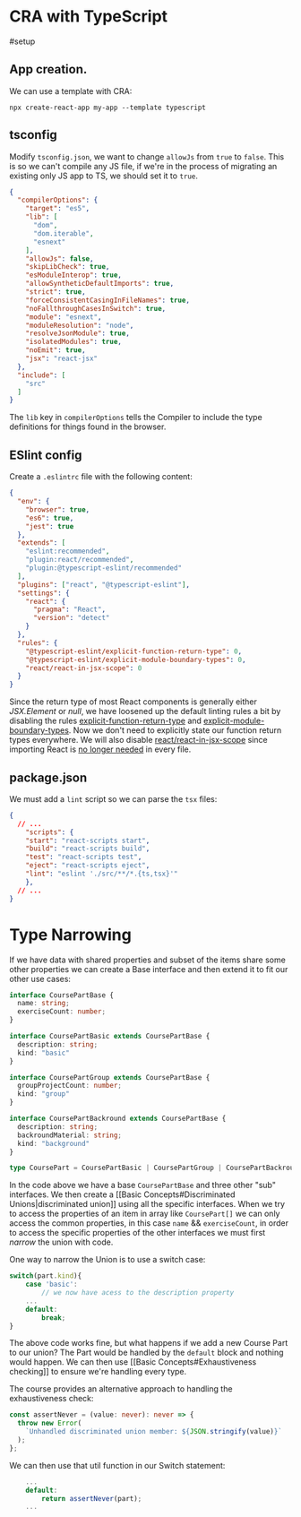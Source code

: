 # CRA with TypeScript
#setup 

## App creation.
We can use a template with CRA:

```shell
npx create-react-app my-app --template typescript
```

## tsconfig

Modify `tsconfig.json`, we want to change `allowJs` from `true` to `false`. This is so we can't compile any JS file, if we're in the process of migrating an existing only JS app to TS, we should set it to `true`.

```json
{
  "compilerOptions": {
    "target": "es5",
    "lib": [
      "dom",
      "dom.iterable",
      "esnext"
    ],
    "allowJs": false,
    "skipLibCheck": true,
    "esModuleInterop": true,
    "allowSyntheticDefaultImports": true,
    "strict": true,
    "forceConsistentCasingInFileNames": true,
    "noFallthroughCasesInSwitch": true,
    "module": "esnext",
    "moduleResolution": "node",
    "resolveJsonModule": true,
    "isolatedModules": true,
    "noEmit": true,
    "jsx": "react-jsx"
  },
  "include": [
    "src"
  ]
}
```

The `lib` key in `compilerOptions` tells the Compiler to include the type definitions for things found in the browser.

## ESlint config

Create a `.eslintrc` file with the following content:

```json
{
  "env": {
    "browser": true,
    "es6": true,
    "jest": true
  },
  "extends": [
    "eslint:recommended",
    "plugin:react/recommended",
    "plugin:@typescript-eslint/recommended"
  ],
  "plugins": ["react", "@typescript-eslint"],
  "settings": {
    "react": {
      "pragma": "React",
      "version": "detect"
    }
  },
  "rules": {
    "@typescript-eslint/explicit-function-return-type": 0,
    "@typescript-eslint/explicit-module-boundary-types": 0,
    "react/react-in-jsx-scope": 0
  }
}
```

Since the return type of most React components is generally either _JSX.Element_ or _null_, we have loosened up the default linting rules a bit by disabling the rules [explicit-function-return-type](https://github.com/typescript-eslint/typescript-eslint/blob/master/packages/eslint-plugin/docs/rules/explicit-function-return-type.md) and [explicit-module-boundary-types](https://github.com/typescript-eslint/typescript-eslint/blob/master/packages/eslint-plugin/docs/rules/explicit-module-boundary-types.md). Now we don't need to explicitly state our function return types everywhere. We will also disable [react/react-in-jsx-scope](https://github.com/yannickcr/eslint-plugin-react/blob/master/docs/rules/react-in-jsx-scope.md) since importing React is [no longer needed](https://reactjs.org/blog/2020/09/22/introducing-the-new-jsx-transform.html) in every file.

## package.json

We must add a `lint` script so we can parse the `tsx` files:
```json
{
  // ...
    "scripts": {
    "start": "react-scripts start",
    "build": "react-scripts build",
    "test": "react-scripts test",
    "eject": "react-scripts eject",
    "lint": "eslint './src/**/*.{ts,tsx}'"  
    },
  // ...
}
```

# Type Narrowing

If we have data with shared properties and subset of the items share some other properties we can create a Base interface and then extend it to fit our other use cases:

```ts
interface CoursePartBase {
  name: string;
  exerciseCount: number;
}

interface CoursePartBasic extends CoursePartBase {
  description: string;
  kind: "basic"
}

interface CoursePartGroup extends CoursePartBase {
  groupProjectCount: number;
  kind: "group"
}

interface CoursePartBackround extends CoursePartBase {
  description: string;
  backroundMaterial: string;
  kind: "background"
}

type CoursePart = CoursePartBasic | CoursePartGroup | CoursePartBackround;
```

In the code above we have a base `CoursePartBase` and three other "sub" interfaces. We then create a [[Basic Concepts#Discriminated Unions|discriminated union]] using all the specific interfaces. When we try to access the properties of an item in array like `CoursePart[]` we can only access the common properties, in this case `name` && `exerciseCount`, in order to access the specific properties of the other interfaces we must first *narrow* the union with code.

One way to narrow the Union is to use a switch case:

```ts
switch(part.kind){
	case 'basic':
		// we now have acess to the description property
	...
	default:
		break;
}
```

The above code works fine, but what happens if we add a new Course Part to our union? The Part would be handled by the `default` block and nothing would happen. We can then use [[Basic Concepts#Exhaustiveness checking]] to ensure we're handling every type.

The course provides an alternative approach to handling the exhaustiveness check:

```ts
const assertNever = (value: never): never => {
  throw new Error(
    `Unhandled discriminated union member: ${JSON.stringify(value)}`
  );
};
```

We can then use that util function in our Switch statement:

```ts
	...
	default:
		return assertNever(part);
	...
```